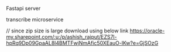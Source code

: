 Fastapi server

transcribe microservice

// since zip size is large download using below link
https://oracle-my.sharepoint.com/:u:/p/ashish_rajput/EZS7l-hpRq9Dp09GpaAL8l4BMTFwjNmAfic50XEauO-lKw?e=GjSOzG
